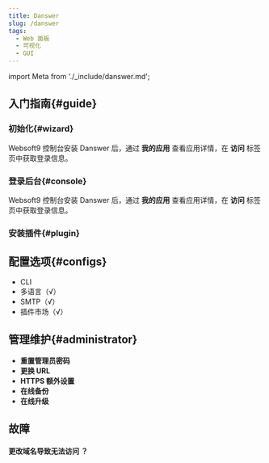 ```yaml
---
title: Danswer
slug: /danswer
tags:
  - Web 面板
  - 可视化
  - GUI
---
```


import Meta from './_include/danswer.md';

<Meta name="meta" />

## 入门指南{#guide}

### 初始化{#wizard}

Websoft9 控制台安装 Danswer 后，通过 **我的应用** 查看应用详情，在 **访问** 标签页中获取登录信息。  

### 登录后台{#console}

Websoft9 控制台安装 Danswer 后，通过 **我的应用** 查看应用详情，在 **访问** 标签页中获取登录信息。  

### 安装插件{#plugin}

## 配置选项{#configs}

- CLI
- 多语言（√）
- SMTP（√）
- 插件市场（√）

## 管理维护{#administrator}

- **重置管理员密码**
- **更换 URL**
- **HTTPS 额外设置**
- **在线备份**
- **在线升级**

## 故障

#### 更改域名导致无法访问 ？